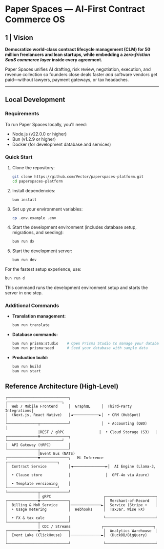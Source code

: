 # **Paper Spaces — AI‑First Contract Commerce OS**

## 1 | Vision

**Democratize world‑class contract lifecycle management (CLM) for 50 million freelancers and lean startups, while embedding a *zero‑friction SaaS commerce layer* inside every agreement.**

Paper Spaces unifies AI drafting, risk review, negotiation, execution, and revenue collection so founders close deals faster *and* software vendors get paid—without lawyers, payment gateways, or tax headaches.

---

## Local Development

### Requirements

To run Paper Spaces locally, you'll need:

- Node.js (v22.0.0 or higher)
- Bun (v1.2.9 or higher)
- Docker (for development database and services)

### Quick Start

1. Clone the repository:
   ```sh
   git clone https://github.com/Vector/paperspaces-platform.git
   cd paperspaces-platform
   ```

2. Install dependencies:
   ```sh
   bun install
   ```

3. Set up your environment variables:
   ```sh
   cp .env.example .env
   ```

4. Start the development environment (includes database setup, migrations, and seeding):
   ```sh
   bun run dx
   ```

5. Start the development server:
   ```sh
   bun run dev
   ```

For the fastest setup experience, use:
```sh
bun run d
```
This command runs the development environment setup and starts the server in one step.

### Additional Commands

- **Translation management:**
  ```sh
  bun run translate
  ```

- **Database commands:**
  ```sh
  bun run prisma:studio    # Open Prisma Studio to manage your database
  bun run prisma:seed      # Seed your database with sample data
  ```

- **Production build:**
  ```sh
  bun run build
  bun run start
  ```


## Reference Architecture (High‑Level)

```
┌────────────────────────────┐              ┌─────────────────────────┐
│  Web / Mobile Frontend     │  GraphQL     │  Third‑Party Integrations│
│  (Next.js, React Native)   │◄────────────►│  • CRM (HubSpot)        │
└──────────────┬─────────────┘              │  • Accounting (QBO)     │
               │REST / gRPC                │  • Cloud Storage (S3)   │
┌──────────────▼─────────────┐              └─────────────────────────┘
│  API Gateway (tRPC)        │
└──────────────┬─────────────┘
               │Event Bus (NATS)
┌──────────────▼─────────────┐   ML Inference  ┌───────────────────────┐
│  Contract Service          │◄───────────────►│  AI Engine (Llama‑3,   │
│  • Clause store            │                │  GPT‑4o via Azure)     │
│  • Template versioning     │                └───────────────────────┘
└──────────────┬─────────────┘
               │ gRPC                        ┌───────────────────────┐
┌──────────────▼─────────────┐               │  Merchant‑of‑Record   │
│  Billing & MoR Service     │──────────────►│  Service (Stripe +    │
│  • Usage metering          │  Webhooks     │  TaxJar, Wise FX)      │
│  • FX & tax calc           │               └───────────────────────┘
└──────────────┬─────────────┘
               │ CDC / Streams              ┌───────────────────────┐
┌──────────────▼─────────────┐               │  Analytics Warehouse  │
│  Event Lake (ClickHouse)   │──────────────►│  (DuckDB/BigQuery)     │
└────────────────────────────┘               └───────────────────────┘
```

